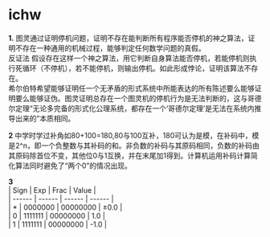 # ichw
**1.** 图灵通过证明停机问题，证明不存在能判断所有程序能否停机的神之算法，证明不存在一种通用的机械过程，能够判定任何数学问题的真假。  
      反证法 假设存在这样一个神之算法，用它判断自身算法能否停机，若能停机则执行死循环（不停机），若不能停机，则输出停机。如此形成悖论，证明该算法不存在。  
      希尔伯特希望能够证明任一个无矛盾的形式系统中所能表达的所有陈述要么能够证明要么能够证伪。图灵证明总存在一个图灵机的停机行为是无法判断的，这与哥德尔定理“无论多完备的形式化公理系统，都存在一个‘哥德尔定理’是无法在系统内推导出来的”本质相同。
      
**2** 中学时学过补角如80+100=180,80与100互补，180可认为是模，在补码中，模是2^n，即一个负整数与其补码的和。非负数的补码与其原码相同，负数的补码由其原码除首位不变，其他位0与1互换，并在末尾加1得到。计算机运用补码计算简化算法同时避免了“两个0”的情况出现。  

**3**  
| Sign | Exp | Frac | Value |  
| ------ | ------ | ------ | ------ |  
| * | 0000000 | 00000000 | ±0.0 |  
| 0 | 1111111 | 00000000 | 1.0 |  
| 1 | 1111111 | 00000000 | -1.0 |  

